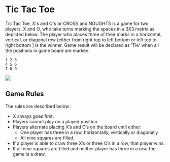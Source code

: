 # **Tic Tac Toe**

Tic Tac Toe, X's and O's or CROSS and NOUGHTS is a game for two players, X and O, who take turns marking the spaces in a 3X3 matrix as depicted below. The player who places three of their marks in a horizontal, vertical, or diagonal row [either from right top to left bottom or left top to right bottom ] is the winner. Game result will be declared as 'Tie' when all the positions in game board are marked.

```
1 2 3
4 5 6
7 8 9
```

![](https://raw.githubusercontent.com/stephane-genicot/katas/master/images/Kata_TicTacToe.png)

## **Game Rules**

The rules are described below :

- X always goes first.
- Players cannot play on a played position.
- Players alternate placing X’s and O’s on the board until either:
  - One player has three in a row, horizontally, vertically or diagonally
  - All nine squares are filled.
- If a player is able to draw three X’s or three O’s in a row, that player wins.
- If all nine squares are filled and neither player has three in a row, the game is a draw.
